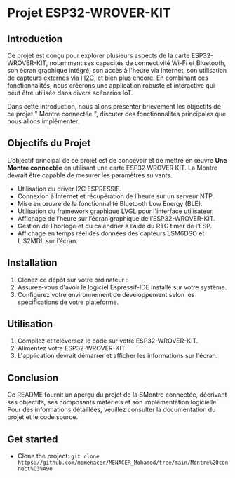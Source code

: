 # Projet ESP32-WROVER-KIT

## Introduction

Ce projet est conçu pour explorer plusieurs aspects de la carte ESP32-WROVER-KIT, notamment ses capacités de connectivité Wi-Fi et Bluetooth, son écran graphique intégré, son accès à l'heure via Internet, son utilisation de capteurs externes via l'I2C, et bien plus encore. En combinant ces fonctionnalités, nous créerons une application robuste et interactive qui peut être utilisée dans divers scénarios IoT.

Dans cette introduction, nous allons présenter brièvement les objectifs de ce projet " Montre connectée ", discuter des fonctionnalités principales que nous allons implémenter.

## Objectifs du Projet

L'objectif principal de ce projet est de concevoir et de mettre en œuvre **Une Montre connectée** en utilisant une carte ESP32 WROVER KIT. La Montre devrait être capable de mesurer les paramètres suivants :


- Utilisation du driver I2C ESPRESSIF.
- Connexion à Internet et récupération de l’heure sur un serveur NTP.
- Mise en œuvre de la fonctionnalité Bluetooth Low Energy (BLE).
- Utilisation du framework graphique LVGL pour l'interface utilisateur.
- Affichage de l’heure sur l’écran graphique de l’ESP32-WROVER-KIT.
- Gestion de l’horloge et du calendrier à l’aide du RTC timer de l’ESP.
- Affichage en temps réel des données des capteurs LSM6DSO et LIS2MDL sur l’écran.

## Installation

1. Clonez ce dépôt sur votre ordinateur :
2. Assurez-vous d'avoir le logiciel Espressif-IDE installé sur votre système.
3. Configurez votre environnement de développement selon les spécifications de votre plateforme.

## Utilisation

1. Compilez et téléversez le code sur votre ESP32-WROVER-KIT.
2. Alimentez votre ESP32-WROVER-KIT.
3. L'application devrait démarrer et afficher les informations sur l'écran.

## Conclusion

Ce README fournit un aperçu du projet de la SMontre connectée, décrivant ses objectifs, ses composants matériels et son implémentation logicielle. Pour des informations détaillées, veuillez consulter la documentation du projet et le code source.
## Get started
- Clone the project: `git clone https://github.com/momenacer/MENACER_Mohamed/tree/main/Montre%20connect%C3%A9e`
